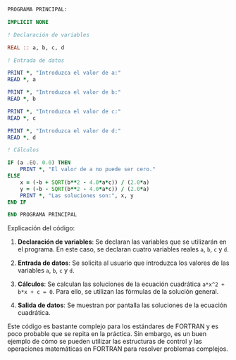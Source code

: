 ```fortran
PROGRAMA PRINCIPAL:

IMPLICIT NONE

! Declaración de variables

REAL :: a, b, c, d

! Entrada de datos

PRINT *, "Introduzca el valor de a:"
READ *, a

PRINT *, "Introduzca el valor de b:"
READ *, b

PRINT *, "Introduzca el valor de c:"
READ *, c

PRINT *, "Introduzca el valor de d:"
READ *, d

! Cálculos

IF (a .EQ. 0.0) THEN
    PRINT *, "El valor de a no puede ser cero."
ELSE
    x = (-b + SQRT(b**2 - 4.0*a*c)) / (2.0*a)
    y = (-b - SQRT(b**2 - 4.0*a*c)) / (2.0*a)
    PRINT *, "Las soluciones son:", x, y
END IF

END PROGRAMA PRINCIPAL
```

Explicación del código:

1. **Declaración de variables**: Se declaran las variables que se utilizarán en el programa. En este caso, se declaran cuatro variables reales `a`, `b`, `c` y `d`.

2. **Entrada de datos**: Se solicita al usuario que introduzca los valores de las variables `a`, `b`, `c` y `d`.

3. **Cálculos**: Se calculan las soluciones de la ecuación cuadrática `a*x^2 + b*x + c = 0`. Para ello, se utilizan las fórmulas de la solución general.

4. **Salida de datos**: Se muestran por pantalla las soluciones de la ecuación cuadrática.

Este código es bastante complejo para los estándares de FORTRAN y es poco probable que se repita en la práctica. Sin embargo, es un buen ejemplo de cómo se pueden utilizar las estructuras de control y las operaciones matemáticas en FORTRAN para resolver problemas complejos.